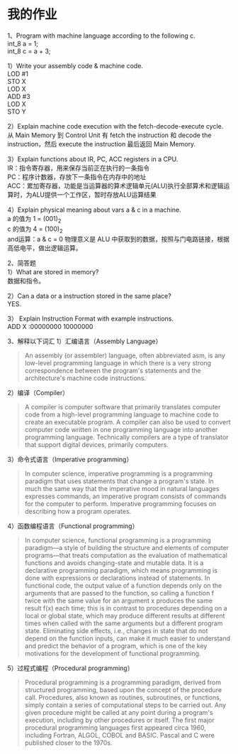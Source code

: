 # 我的作业

1、Program with machine language according to the following c.  
int_8 a = 1;  
int_8 c = a + 3;  

1）Write your assembly code & machine code.  
LOD #1  
STO X  
LOD X  
ADD #3   
LOD X  
STO Y  


2）Explain machine code execution with the fetch-decode-execute cycle.    
从 Main Memory 到 Control Unit 有 fetch the instruction 和 decode the instruction，然后 execute the instruction 最后返回 Main Memory.


3）Explain functions about IR, PC, ACC registers in a CPU.   
IR：指令寄存器，用来保存当前正在执行的一条指令   
PC：程序计数器，存放下一条指令在内存中的地址   
ACC：累加寄存器，功能是当运算器的算术逻辑单元(ALU)执行全部算术和逻辑运算时，为ALU提供一个工作区，暂时存放ALU运算结果  

4）Explain physical meaning about vars a & c in a machine.  
a 的值为 1 = (001)<sub>2</sub>  
c 的值为 4 = (100)<sub>2</sub>    
and运算：a & c = 0
物理意义是 ALU 中获取到的数据，按照与门电路链接，根据高低电平，做出逻辑运算。 

2、简答题  
1）What are stored in memory?  
数据和指令。

2）Can a data or a instruction stored in the same place?  
YES.

3） Explain Instruction Format with example instructions.   
ADD X :00000000 10000000

3、解释以下词汇
1）汇编语言（Assembly Language）  

>An assembly (or assembler) language, often abbreviated asm, is any low-level programming language in which there is a very strong correspondence between the program's statements and the architecture's machine code instructions.

2）编译（Compiler）  

>A compiler is computer software that primarily translates computer code from a high-level programming language to machine code to create an executable program. A compiler can also be used to convert computer code written in one programming language into another programming language. Technically compilers are a type of translator that support digital devices, primarily computers.

3）命令式语言（Imperative programming）  

>In computer science, imperative programming is a programming paradigm that uses statements that change a program's state. In much the same way that the imperative mood in natural languages expresses commands, an imperative program consists of commands for the computer to perform. Imperative programming focuses on describing how a program operates.

4）函数编程语言（Functional programming）  

>In computer science, functional programming is a programming paradigm—a style of building the structure and elements of computer programs—that treats computation as the evaluation of mathematical functions and avoids changing-state and mutable data. It is a declarative programming paradigm, which means programming is done with expressions or declarations instead of statements. In functional code, the output value of a function depends only on the arguments that are passed to the function, so calling a function f twice with the same value for an argument x produces the same result f(x) each time; this is in contrast to procedures depending on a local or global state, which may produce different results at different times when called with the same arguments but a different program state. Eliminating side effects, i.e., changes in state that do not depend on the function inputs, can make it much easier to understand and predict the behavior of a program, which is one of the key motivations for the development of functional programming.

5）过程式编程（Procedural programming）  

>Procedural programming is a programming paradigm, derived from structured programming, based upon the concept of the procedure call. Procedures, also known as routines, subroutines, or functions, simply contain a series of computational steps to be carried out. Any given procedure might be called at any point during a program's execution, including by other procedures or itself. The first major procedural programming languages first appeared circa 1960, including Fortran, ALGOL, COBOL and BASIC. Pascal and C were published closer to the 1970s.






